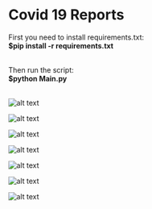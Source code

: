 # Covid 19 Reports

First you need to install requirements.txt: <br>
<b>$pip install -r requirements.txt</b><br><br>

Then run the script:<br>
<b>$python Main.py</b><br><br>


![alt text](https://github.com/RianTech/Covid19Reports/blob/master/assets/1.png)

![alt text](https://github.com/RianTech/Covid19Reports/blob/master/assets/2.png)

![alt text](https://github.com/RianTech/Covid19Reports/blob/master/assets/3.png)

![alt text](https://github.com/RianTech/Covid19Reports/blob/master/assets/4.png)

![alt text](https://github.com/RianTech/Covid19Reports/blob/master/assets/5.png)

![alt text](https://github.com/RianTech/Covid19Reports/blob/master/assets/6.png)

![alt text](https://github.com/RianTech/Covid19Reports/blob/master/assets/7.png)
